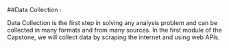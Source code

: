 ##Data Collection :

Data Collection is the first step in solving any analysis problem and can be collected in many formats and from many sources.
In the first module of the Capstone, we will collect data by scraping the internet and using web APIs.
